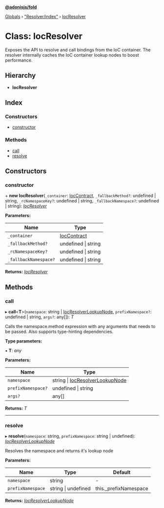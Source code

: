 **[@adonisjs/fold](../README.md)**

[Globals](../README.md) › [&quot;Resolver/index&quot;](../modules/_resolver_index_.md) › [IocResolver](_resolver_index_.iocresolver.md)

# Class: IocResolver

Exposes the API to resolve and call bindings from the IoC container. The resolver
internally caches the IoC container lookup nodes to boost performance.

## Hierarchy

* **IocResolver**

## Index

### Constructors

* [constructor](_resolver_index_.iocresolver.md#constructor)

### Methods

* [call](_resolver_index_.iocresolver.md#call)
* [resolve](_resolver_index_.iocresolver.md#resolve)

## Constructors

###  constructor

\+ **new IocResolver**(`_container`: [IocContract](../interfaces/_contracts_index_.ioccontract.md), `_fallbackMethod?`: undefined | string, `_rcNamespaceKey?`: undefined | string, `_fallbackNamespace?`: undefined | string): *[IocResolver](_resolver_index_.iocresolver.md)*

**Parameters:**

Name | Type |
------ | ------ |
`_container` | [IocContract](../interfaces/_contracts_index_.ioccontract.md) |
`_fallbackMethod?` | undefined &#124; string |
`_rcNamespaceKey?` | undefined &#124; string |
`_fallbackNamespace?` | undefined &#124; string |

**Returns:** *[IocResolver](_resolver_index_.iocresolver.md)*

## Methods

###  call

▸ **call**<**T**>(`namespace`: string | [IocResolverLookupNode](../modules/_resolver_index_.md#iocresolverlookupnode), `prefixNamespace?`: undefined | string, `args?`: any[]): *T*

Calls the namespace.method expression with any arguments that needs to
be passed. Also supports type-hinting dependencies.

**Type parameters:**

▪ **T**: *any*

**Parameters:**

Name | Type |
------ | ------ |
`namespace` | string &#124; [IocResolverLookupNode](../modules/_resolver_index_.md#iocresolverlookupnode) |
`prefixNamespace?` | undefined &#124; string |
`args?` | any[] |

**Returns:** *T*

___

###  resolve

▸ **resolve**(`namespace`: string, `prefixNamespace`: string | undefined): *[IocResolverLookupNode](../modules/_resolver_index_.md#iocresolverlookupnode)*

Resolves the namespace and returns it's lookup node

**Parameters:**

Name | Type | Default |
------ | ------ | ------ |
`namespace` | string | - |
`prefixNamespace` | string &#124; undefined |  this._prefixNamespace |

**Returns:** *[IocResolverLookupNode](../modules/_resolver_index_.md#iocresolverlookupnode)*